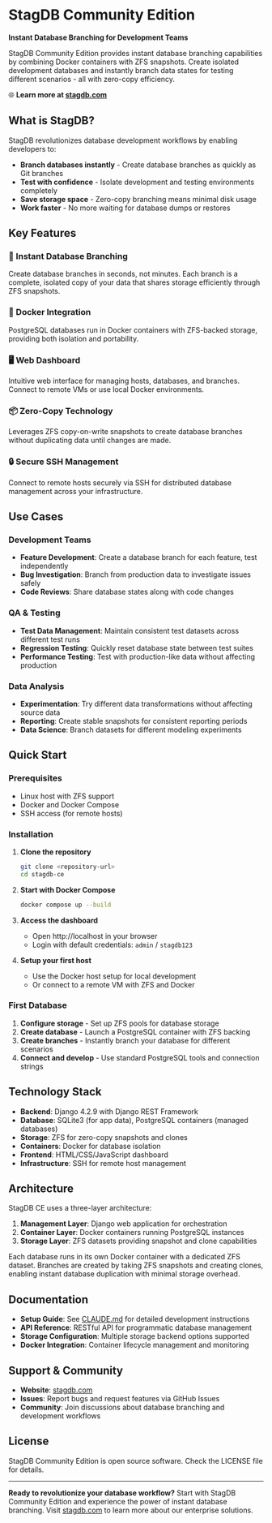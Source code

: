 # StagDB Community Edition

**Instant Database Branching for Development Teams**

StagDB Community Edition provides instant database branching capabilities by combining Docker containers with ZFS snapshots. Create isolated development databases and instantly branch data states for testing different scenarios - all with zero-copy efficiency.

🌐 **Learn more at [stagdb.com](https://stagdb.com/)**

## What is StagDB?

StagDB revolutionizes database development workflows by enabling developers to:

- **Branch databases instantly** - Create database branches as quickly as Git branches
- **Test with confidence** - Isolate development and testing environments completely
- **Save storage space** - Zero-copy branching means minimal disk usage
- **Work faster** - No more waiting for database dumps or restores

## Key Features

### 🚀 Instant Database Branching
Create database branches in seconds, not minutes. Each branch is a complete, isolated copy of your data that shares storage efficiently through ZFS snapshots.

### 🐳 Docker Integration
PostgreSQL databases run in Docker containers with ZFS-backed storage, providing both isolation and portability.

### 🖥️ Web Dashboard
Intuitive web interface for managing hosts, databases, and branches. Connect to remote VMs or use local Docker environments.

### 📦 Zero-Copy Technology
Leverages ZFS copy-on-write snapshots to create database branches without duplicating data until changes are made.

### 🔒 Secure SSH Management
Connect to remote hosts securely via SSH for distributed database management across your infrastructure.

## Use Cases

### Development Teams
- **Feature Development**: Create a database branch for each feature, test independently
- **Bug Investigation**: Branch from production data to investigate issues safely
- **Code Reviews**: Share database states along with code changes

### QA & Testing
- **Test Data Management**: Maintain consistent test datasets across different test runs
- **Regression Testing**: Quickly reset database state between test suites
- **Performance Testing**: Test with production-like data without affecting production

### Data Analysis
- **Experimentation**: Try different data transformations without affecting source data
- **Reporting**: Create stable snapshots for consistent reporting periods
- **Data Science**: Branch datasets for different modeling experiments

## Quick Start

### Prerequisites
- Linux host with ZFS support
- Docker and Docker Compose
- SSH access (for remote hosts)

### Installation

1. **Clone the repository**
   ```bash
   git clone <repository-url>
   cd stagdb-ce
   ```

2. **Start with Docker Compose**
   ```bash
   docker compose up --build
   ```

3. **Access the dashboard**
   - Open http://localhost in your browser
   - Login with default credentials: `admin` / `stagdb123`

4. **Setup your first host**
   - Use the Docker host setup for local development
   - Or connect to a remote VM with ZFS and Docker

### First Database

1. **Configure storage** - Set up ZFS pools for database storage
2. **Create database** - Launch a PostgreSQL container with ZFS backing
3. **Create branches** - Instantly branch your database for different scenarios
4. **Connect and develop** - Use standard PostgreSQL tools and connection strings

## Technology Stack

- **Backend**: Django 4.2.9 with Django REST Framework
- **Database**: SQLite3 (for app data), PostgreSQL containers (managed databases)
- **Storage**: ZFS for zero-copy snapshots and clones
- **Containers**: Docker for database isolation
- **Frontend**: HTML/CSS/JavaScript dashboard
- **Infrastructure**: SSH for remote host management

## Architecture

StagDB CE uses a three-layer architecture:

1. **Management Layer**: Django web application for orchestration
2. **Container Layer**: Docker containers running PostgreSQL instances
3. **Storage Layer**: ZFS datasets providing snapshot and clone capabilities

Each database runs in its own Docker container with a dedicated ZFS dataset. Branches are created by taking ZFS snapshots and creating clones, enabling instant database duplication with minimal storage overhead.

## Documentation

- **Setup Guide**: See [CLAUDE.md](CLAUDE.md) for detailed development instructions
- **API Reference**: RESTful API for programmatic database management
- **Storage Configuration**: Multiple storage backend options supported
- **Docker Integration**: Container lifecycle management and monitoring

## Support & Community

- **Website**: [stagdb.com](https://stagdb.com/)
- **Issues**: Report bugs and request features via GitHub Issues
- **Community**: Join discussions about database branching and development workflows

## License

StagDB Community Edition is open source software. Check the LICENSE file for details.

---

**Ready to revolutionize your database workflow?** Start with StagDB Community Edition and experience the power of instant database branching. Visit [stagdb.com](https://stagdb.com/) to learn more about our enterprise solutions.
